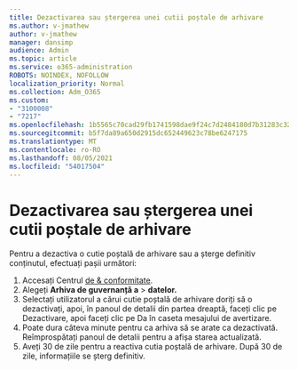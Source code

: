 ```yaml
---
title: Dezactivarea sau ștergerea unei cutii poștale de arhivare
ms.author: v-jmathew
author: v-jmathew
manager: dansimp
audience: Admin
ms.topic: article
ms.service: o365-administration
ROBOTS: NOINDEX, NOFOLLOW
localization_priority: Normal
ms.collection: Adm_O365
ms.custom:
- "3100008"
- "7217"
ms.openlocfilehash: 1b5565c70cad29fb1741598dae9f24c7d2484180d7b31283c32894fa3c16139d
ms.sourcegitcommit: b5f7da89a650d2915dc652449623c78be6247175
ms.translationtype: MT
ms.contentlocale: ro-RO
ms.lasthandoff: 08/05/2021
ms.locfileid: "54017504"
---
```

# <a name="disable-or-delete-an-archive-mailbox"></a>Dezactivarea sau ștergerea unei cutii poștale de arhivare

Pentru a dezactiva o cutie poștală de arhivare sau a șterge definitiv conținutul, efectuați pașii următori:

1. Accesați Centrul [de & conformitate]( https://go.microsoft.com/fwlink/p/?linkid=2077143).
2. Alegeți **Arhiva de guvernanță a**  >  **datelor.**
3. Selectați utilizatorul a cărui cutie poștală de arhivare doriți  să o  dezactivați, apoi, în panoul de detalii din partea dreaptă, faceți clic pe Dezactivare, apoi faceți clic pe Da în caseta mesajului de avertizare.
4. Poate dura câteva minute pentru ca arhiva să se arate ca dezactivată. Reîmprospătați panoul de detalii pentru a afișa starea actualizată.
5. Aveți 30 de zile pentru a reactiva cutia poștală de arhivare. După 30 de zile, informațiile se șterg definitiv.
